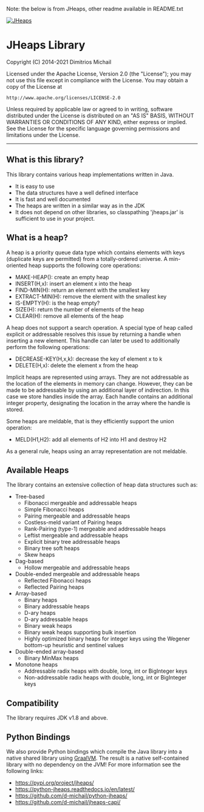 Note: the below is from JHeaps, other readme available in  README.txt


[![JHeaps](https://github.com/d-michail/jheaps/actions/workflows/master.yaml/badge.svg)](https://github.com/d-michail/jheaps/actions/workflows/master.yaml)

# JHeaps Library

Copyright (C) 2014-2021 Dimitrios Michail

Licensed under the Apache License, Version 2.0 (the "License");
you may not use this file except in compliance with the License.
You may obtain a copy of the License at

    http://www.apache.org/licenses/LICENSE-2.0

Unless required by applicable law or agreed to in writing, software
distributed under the License is distributed on an "AS IS" BASIS,
WITHOUT WARRANTIES OR CONDITIONS OF ANY KIND, either express or implied.
See the License for the specific language governing permissions and
limitations under the License.

***

## What is this library?

This library contains various heap implementations written in Java.

* It is easy to use
* The data structures have a well defined interface
* It is fast and well documented
* The heaps are written in a similar way as in the JDK
* It does not depend on other libraries, so classpathing 'jheaps.jar' is sufficient
  to use in your project.

## What is a heap?

A heap is a priority queue data type which contains elements with keys (duplicate keys
are permitted) from a totally-ordered universe. A min-oriented heap 
supports the following core operations: 

* MAKE-HEAP(): create an empty heap
* INSERT(H,x): insert an element x into the heap
* FIND-MIN(H): return an element with the smallest key
* EXTRACT-MIN(H): remove the element with the smallest key
* IS-EMPTY(H): is the heap empty?
* SIZE(H): return the number of elements of the heap
* CLEAR(H): remove all elements of the heap

A heap does not support a search operation. A special type of heap called explicit or 
addressable resolves this issue by returning a handle when inserting a new element. This
handle can later be used to additionally perform the following operations: 

* DECREASE-KEY(H,x,k): decrease the key of element x to k
* DELETE(H,x): delete the element x from the heap

Implicit heaps are represented using arrays. They are not addressable as the location of the elements
in memory can change. However, they can be made to be addressable by using an additional layer of indirection.
In this case we store handles inside the array. Each handle contains an additional integer property, designating
the location in the array where the handle is stored. 

Some heaps are meldable, that is they efficiently support the union operation: 

* MELD(H1,H2): add all elements of H2 into H1 and destroy H2

As a general rule, heaps using an array representation are not meldable.

## Available Heaps

The library contains an extensive collection of heap data structures such as:

* Tree-based
  * Fibonacci mergeable and addressable heaps
  * Simple Fibonacci heaps
  * Pairing mergeable and addressable heaps
  * Costless-meld variant of Pairing heaps
  * Rank-Pairing (type-1) mergeable and addressable heaps
  * Leftist mergeable and addressable heaps
  * Explicit binary tree addressable heaps
  * Binary tree soft heaps
  * Skew heaps
* Dag-based
  * Hollow mergeable and addressable heaps
* Double-ended mergeable and addressable heaps
  * Reflected Fibonacci heaps
  * Reflected Pairing heaps
* Array-based
  * Binary heaps
  * Binary addressable heaps
  * D-ary heaps
  * D-ary addressable heaps
  * Binary weak heaps
  * Binary weak heaps supporting bulk insertion
  * Highly optimized binary heaps for integer keys using the Wegener
   bottom-up heuristic and sentinel values
* Double-ended array-based
  * Binary MinMax heaps
* Monotone heaps
  * Addressable radix heaps with double, long, int or BigInteger keys
  * Non-addressable radix heaps with double, long, int or BigInteger keys

## Compatibility

The library requires JDK v1.8 and above. 

## Python Bindings

We also provide Python bindings which compile the Java library into a native shared library using
[GraalVM](https://www.graalvm.org/).
The result is a native self-contained library with no dependency on the JVM! For more information
see the following links:

* <https://pypi.org/project/jheaps/>
* <https://python-jheaps.readthedocs.io/en/latest/>
* <https://github.com/d-michail/python-jheaps/>
* <https://github.com/d-michail/jheaps-capi/>

